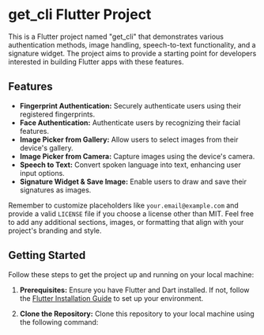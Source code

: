 # get_cli Flutter Project

This is a Flutter project named "get_cli" that demonstrates various authentication methods, image handling, speech-to-text functionality, and a signature widget. The project aims to provide a starting point for developers interested in building Flutter apps with these features.

## Features

- **Fingerprint Authentication:** Securely authenticate users using their registered fingerprints.
- **Face Authentication:** Authenticate users by recognizing their facial features.
- **Image Picker from Gallery:** Allow users to select images from their device's gallery.
- **Image Picker from Camera:** Capture images using the device's camera.
- **Speech to Text:** Convert spoken language into text, enhancing user input options.
- **Signature Widget & Save Image:** Enable users to draw and save their signatures as images.


Remember to customize placeholders like `your.email@example.com` and provide a valid `LICENSE` file if you choose a license other than MIT. Feel free to add any additional sections, images, or formatting that align with your project's branding and style.


## Getting Started

Follow these steps to get the project up and running on your local machine:

1. **Prerequisites:** Ensure you have Flutter and Dart installed. If not, follow the [Flutter Installation Guide](https://flutter.dev/docs/get-started/install) to set up your environment.

2. **Clone the Repository:** Clone this repository to your local machine using the following command:




